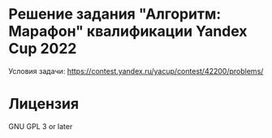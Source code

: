 # Решение задания "Алгоритм: Марафон" квалификации Yandex Cup 2022

Условия задачи: https://contest.yandex.ru/yacup/contest/42200/problems/

# Лицензия

GNU GPL 3 or later
